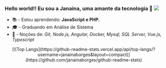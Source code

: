 ### Hello world!! Eu sou a Janaina, uma amante da tecnologia 👋 ![](https://komarev.com/ghpvc/?username=janainaborges&color=blue)

<!--
**janainaborges/janainaborges** is a ✨ _special_ ✨ repository because its `README.md` (this file) appears on your GitHub profile.

Here are some ideas to get you started:

- 🔭 I’m currently working on ...
- 🌱 I’m currently learning ...
- 👯 I’m looking to collaborate on ...
- 🤔 I’m looking for help with ...
- 💬 Ask me about ...
- 📫 How to reach me: ...
- 😄 Pronouns: ...
- ⚡ Fun fact: ...
-->
- 📚 - Estou aprendendo: **JavaScript e PHP.**
- 🎓 - Graduando em Análise de Sistema
- 🌱 - Noções de: *Git, Node.js, Angular, Docker, Mysql, SQL Server, Vue.js, Typescript*

<p style="text-align: center;">[![Top Langs](https://github-readme-stats.vercel.app/api/top-langs/?username=janainaborges&layout=compact)](https://github.com/janainaborges/github-readme-stats)</p>



